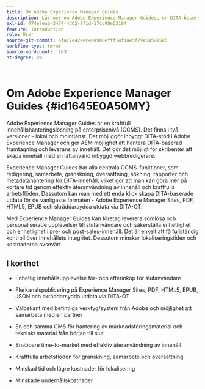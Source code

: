 ```yaml
---
title: Om Adobe Experience Manager Guides
description: Läs mer om Adobe Experience Manager Guides, en DITA-baserad lösning för innehållshantering i storföretagsklass. Se fördelarna med Experience Manager Guides.
exl-id: 474e7eab-3474-4362-9f1d-17cc98e53184
feature: Introduction
role: User
source-git-commit: afa77e42eec4ea900efff14f1ae5f79464591505
workflow-type: tm+mt
source-wordcount: '263'
ht-degree: 4%

---
```


# Om Adobe Experience Manager Guides {#id1645E0A50MY}

Adobe Experience Manager Guides är en kraftfull innehållshanteringslösning på enterprisenivå \(CCMS\). Det finns i två versioner - lokal och molntjänst. Det möjliggör inbyggt DITA-stöd i Adobe Experience Manager och ger AEM möjlighet att hantera DITA-baserad framtagning och leverans av innehåll. Det gör det möjligt för skribenter att skapa innehåll med en lättanvänd inbyggd webbredigerare.

Experience Manager Guides har alla centrala CCMS-funktioner, som redigering, samarbete, granskning, översättning, sökning, rapporter och metadatahantering för DITA-innehåll, vilket gör att man kan göra mer på kortare tid genom effektiv återanvändning av innehåll och kraftfulla arbetsflöden. Dessutom kan man med ett enda klick skapa DITA-baserade utdata för de vanligaste formaten - Adobe Experience Manager Sites, PDF, HTML5, EPUB och skräddarsydda utdata via DITA-OT.

Med Experience Manager Guides kan företag leverera sömlösa och personaliserade upplevelser till slutanvändare och säkerställa enhetlighet och enhetlighet i pre- och post-sales-innehåll. Det är enkelt att få fullständig kontroll över innehållets integritet. Dessutom minskar lokaliseringstiden och kostnaderna avsevärt.

## I korthet

- Enhetlig innehållsupplevelse för- och efterinköp för slutanvändare

- Flerkanalspublicering på Experience Manager Sites, PDF, HTML5, EPUB, JSON och skräddarsydda utdata via DITA-OT

- Välbekant med befintliga verktyg/system från Adobe och möjlighet att samarbeta med en partner

- En och samma CMS för hantering av marknadsföringsmaterial och tekniskt material från början till slut

- Snabbare time-to-market med effektiv återanvändning av innehåll

- Kraftfulla arbetsflöden för granskning, samarbete och översättning

- Minskad tid och lägre kostnader för lokalisering

- Minskade underhållskostnader
